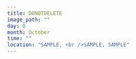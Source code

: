 ```yaml
---
title: DONOTDELETE
image_path: ""
day: 0
month: October
time: ""
location: "SAMPLE, <br />SAMPLE, SAMPLE"
---
```

